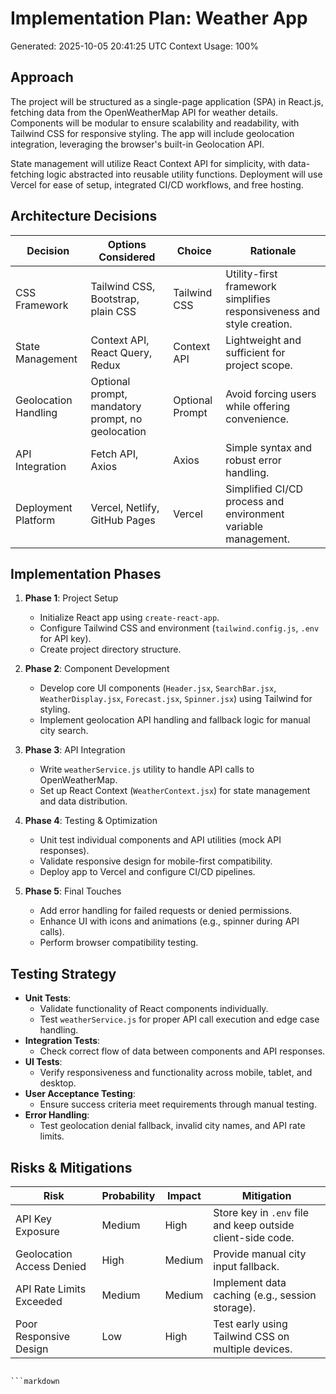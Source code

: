 # Implementation Plan: Weather App
Generated: 2025-10-05 20:41:25 UTC
Context Usage: 100%

## Approach
The project will be structured as a single-page application (SPA) in React.js, fetching data from the OpenWeatherMap API for weather details. Components will be modular to ensure scalability and readability, with Tailwind CSS for responsive styling. The app will include geolocation integration, leveraging the browser's built-in Geolocation API.

State management will utilize React Context API for simplicity, with data-fetching logic abstracted into reusable utility functions. Deployment will use Vercel for ease of setup, integrated CI/CD workflows, and free hosting.

## Architecture Decisions
| Decision             | Options Considered                                     | Choice          | Rationale                                       |
|----------------------|--------------------------------------------------------|-----------------|-----------------------------------------------|
| CSS Framework        | Tailwind CSS, Bootstrap, plain CSS                     | Tailwind CSS    | Utility-first framework simplifies responsiveness and style creation. |
| State Management     | Context API, React Query, Redux                        | Context API     | Lightweight and sufficient for project scope. |
| Geolocation Handling | Optional prompt, mandatory prompt, no geolocation      | Optional Prompt | Avoid forcing users while offering convenience. |
| API Integration      | Fetch API, Axios                                      | Axios           | Simple syntax and robust error handling.      |
| Deployment Platform  | Vercel, Netlify, GitHub Pages                         | Vercel          | Simplified CI/CD process and environment variable management. |

## Implementation Phases
1. **Phase 1**: Project Setup
   - Initialize React app using `create-react-app`.
   - Configure Tailwind CSS and environment (`tailwind.config.js`, `.env` for API key).
   - Create project directory structure.

2. **Phase 2**: Component Development
   - Develop core UI components (`Header.jsx`, `SearchBar.jsx`, `WeatherDisplay.jsx`, `Forecast.jsx`, `Spinner.jsx`) using Tailwind for styling.
   - Implement geolocation API handling and fallback logic for manual city search.

3. **Phase 3**: API Integration
   - Write `weatherService.js` utility to handle API calls to OpenWeatherMap.
   - Set up React Context (`WeatherContext.jsx`) for state management and data distribution.

4. **Phase 4**: Testing & Optimization
   - Unit test individual components and API utilities (mock API responses).
   - Validate responsive design for mobile-first compatibility.
   - Deploy app to Vercel and configure CI/CD pipelines.

5. **Phase 5**: Final Touches
   - Add error handling for failed requests or denied permissions.
   - Enhance UI with icons and animations (e.g., spinner during API calls).
   - Perform browser compatibility testing.

## Testing Strategy
- **Unit Tests**:
  - Validate functionality of React components individually.
  - Test `weatherService.js` for proper API call execution and edge case handling.
- **Integration Tests**:
  - Check correct flow of data between components and API responses.
- **UI Tests**:
  - Verify responsiveness and functionality across mobile, tablet, and desktop.
- **User Acceptance Testing**:
  - Ensure success criteria meet requirements through manual testing.
- **Error Handling**:
  - Test geolocation denial fallback, invalid city names, and API rate limits.

## Risks & Mitigations
| Risk                          | Probability | Impact       | Mitigation                                     |
|-------------------------------|-------------|--------------|-----------------------------------------------|
| API Key Exposure              | Medium      | High         | Store key in `.env` file and keep outside client-side code. |
| Geolocation Access Denied     | High        | Medium       | Provide manual city input fallback.            |
| API Rate Limits Exceeded      | Medium      | Medium       | Implement data caching (e.g., session storage).|
| Poor Responsive Design        | Low         | High         | Test early using Tailwind CSS on multiple devices. |
```

```markdown